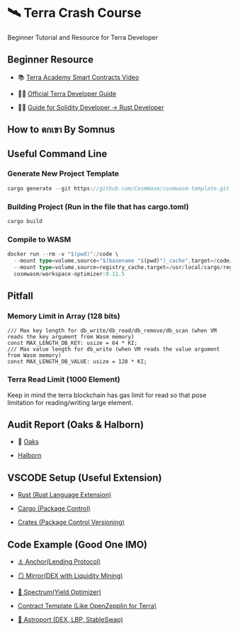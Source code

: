 # 🛰️ Terra Crash Course
Beginner Tutorial and Resource for Terra Developer

## Beginner Resource 

- 📚 [Terra Academy Smart Contracts Video](https://academy.terra.money/courses/cosmwasm-smart-contracts-i)

- 👨‍💻 [Official Terra Developer Guide](https://docs.terra.money/Tutorials/Smart-contracts/Overview.html#developer-tools)

- 🧙‍♂️ [Guide for Solidity Developer -> Rust Developer](https://twitter.com/wencol5/status/1478697964071624706?s=20)


## How to ตกเขา By Somnus



## Useful Command Line

### Generate New Project Template 
```rust
cargo generate --git https://github.com/CosmWasm/cosmwasm-template.git --branch 0.16 your-project-name
```
### Building Project (Run in the file that has cargo.toml)
```rust
cargo build
```
### Compile to WASM
```rust
docker run --rm -v "$(pwd)":/code \
  --mount type=volume,source="$(basename "$(pwd)")_cache",target=/code/target \
  --mount type=volume,source=registry_cache,target=/usr/local/cargo/registry \
  cosmwasm/workspace-optimizer:0.11.5
```

## Pitfall

### Memory Limit in Array (128 bits)
```
/// Max key length for db_write/db_read/db_remove/db_scan (when VM reads the key argument from Wasm memory)
const MAX_LENGTH_DB_KEY: usize = 64 * KI;
/// Max value length for db_write (when VM reads the value argument from Wasm memory)
const MAX_LENGTH_DB_VALUE: usize = 128 * KI;
```

### Terra Read Limit (1000 Element)
Keep in mind the terra blockchain has gas limit for read so that pose limitation
for reading/writing large element.


## Audit Report (Oaks & Halborn) 

- 🌳 [Oaks](https://github.com/oak-security/audit-reports)

- [Halborn](https://halborn.com/resources/)

## VSCODE Setup (Useful Extension)

- [Rust (Rust Language Extension)](https://marketplace.visualstudio.com/items?itemName=rust-lang.rust) 

- [Cargo (Package Control)](https://marketplace.visualstudio.com/items?itemName=panicbit.cargo)

- [Crates (Package Control Versioning)](https://marketplace.visualstudio.com/items?itemName=serayuzgur.crates)

## Code Example (Good One IMO)

- [⚓ Anchor(Lending Protocol)](https://github.com/Anchor-Protocol)

- [🪞 Mirror(DEX with Liquidity Mining)](https://github.com/Mirror-Protocol)

- [🌈 Spectrum(Yield Optimizer)](https://github.com/spectrumprotocol)

- [Contract Template (Like OpenZepplin for Terra)](https://github.com/CosmWasm/cw-plus)

- [🌌 Astroport (DEX, LBP, StableSwap)](https://github.com/astroport-fi)

